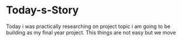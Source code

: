 # Today-s-Story
Today i was practically researching on project topic i am going to be building as my final year project. This things are not easy but we move
